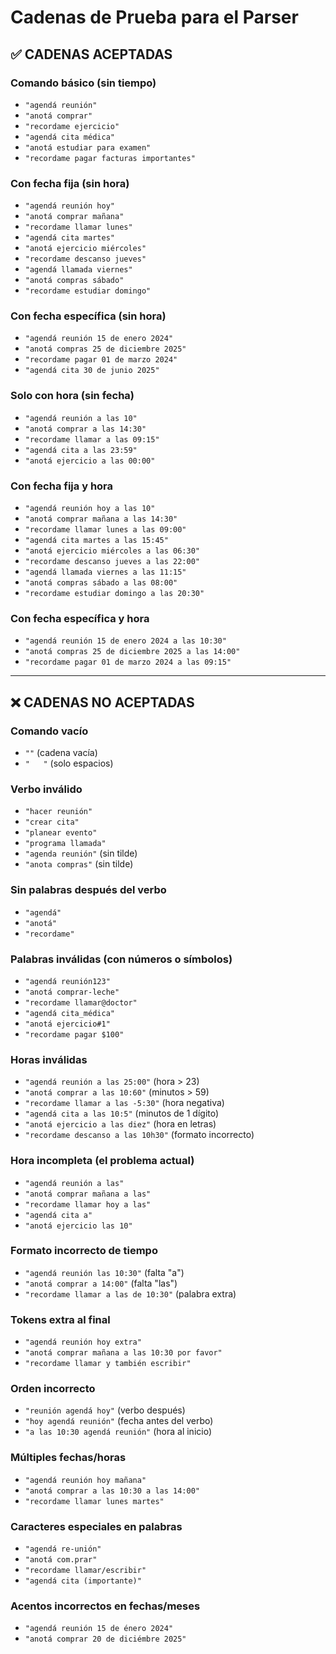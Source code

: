 # Cadenas de Prueba para el Parser

## ✅ CADENAS ACEPTADAS

### Comando básico (sin tiempo)
- `"agendá reunión"`
- `"anotá comprar"`
- `"recordame ejercicio"`
- `"agendá cita médica"`
- `"anotá estudiar para examen"`
- `"recordame pagar facturas importantes"`

### Con fecha fija (sin hora)
- `"agendá reunión hoy"`
- `"anotá comprar mañana"`
- `"recordame llamar lunes"`
- `"agendá cita martes"`
- `"anotá ejercicio miércoles"`
- `"recordame descanso jueves"`
- `"agendá llamada viernes"`
- `"anotá compras sábado"`
- `"recordame estudiar domingo"`

### Con fecha específica (sin hora)
- `"agendá reunión 15 de enero 2024"`
- `"anotá compras 25 de diciembre 2025"`
- `"recordame pagar 01 de marzo 2024"`
- `"agendá cita 30 de junio 2025"`

### Solo con hora (sin fecha)
- `"agendá reunión a las 10"`
- `"anotá comprar a las 14:30"`
- `"recordame llamar a las 09:15"`
- `"agendá cita a las 23:59"`
- `"anotá ejercicio a las 00:00"`

### Con fecha fija y hora
- `"agendá reunión hoy a las 10"`
- `"anotá comprar mañana a las 14:30"`
- `"recordame llamar lunes a las 09:00"`
- `"agendá cita martes a las 15:45"`
- `"anotá ejercicio miércoles a las 06:30"`
- `"recordame descanso jueves a las 22:00"`
- `"agendá llamada viernes a las 11:15"`
- `"anotá compras sábado a las 08:00"`
- `"recordame estudiar domingo a las 20:30"`

### Con fecha específica y hora
- `"agendá reunión 15 de enero 2024 a las 10:30"`
- `"anotá compras 25 de diciembre 2025 a las 14:00"`
- `"recordame pagar 01 de marzo 2024 a las 09:15"`

---

## ❌ CADENAS NO ACEPTADAS

### Comando vacío
- `""` (cadena vacía)
- `"   "` (solo espacios)

### Verbo inválido
- `"hacer reunión"`
- `"crear cita"`
- `"planear evento"`
- `"programa llamada"`
- `"agenda reunión"` (sin tilde)
- `"anota compras"` (sin tilde)

### Sin palabras después del verbo
- `"agendá"`
- `"anotá"`
- `"recordame"`

### Palabras inválidas (con números o símbolos)
- `"agendá reunión123"`
- `"anotá comprar-leche"`
- `"recordame llamar@doctor"`
- `"agendá cita_médica"`
- `"anotá ejercicio#1"`
- `"recordame pagar $100"`

### Horas inválidas
- `"agendá reunión a las 25:00"` (hora > 23)
- `"anotá comprar a las 10:60"` (minutos > 59)
- `"recordame llamar a las -5:30"` (hora negativa)
- `"agendá cita a las 10:5"` (minutos de 1 dígito)
- `"anotá ejercicio a las diez"` (hora en letras)
- `"recordame descanso a las 10h30"` (formato incorrecto)

### Hora incompleta (el problema actual)
- `"agendá reunión a las"`
- `"anotá comprar mañana a las"`
- `"recordame llamar hoy a las"`
- `"agendá cita a"`
- `"anotá ejercicio las 10"`

### Formato incorrecto de tiempo
- `"agendá reunión las 10:30"` (falta "a")
- `"anotá comprar a 14:00"` (falta "las")
- `"recordame llamar a las de 10:30"` (palabra extra)

### Tokens extra al final
- `"agendá reunión hoy extra"`
- `"anotá comprar mañana a las 10:30 por favor"`
- `"recordame llamar y también escribir"`

### Orden incorrecto
- `"reunión agendá hoy"` (verbo después)
- `"hoy agendá reunión"` (fecha antes del verbo)
- `"a las 10:30 agendá reunión"` (hora al inicio)

### Múltiples fechas/horas
- `"agendá reunión hoy mañana"`
- `"anotá comprar a las 10:30 a las 14:00"`
- `"recordame llamar lunes martes"`

### Caracteres especiales en palabras
- `"agendá re-unión"`
- `"anotá com.prar"`
- `"recordame llamar/escribir"`
- `"agendá cita (importante)"`

### Acentos incorrectos en fechas/meses
- `"agendá reunión 15 de énero 2024"`
- `"anotá comprar 20 de diciémbre 2025"`
